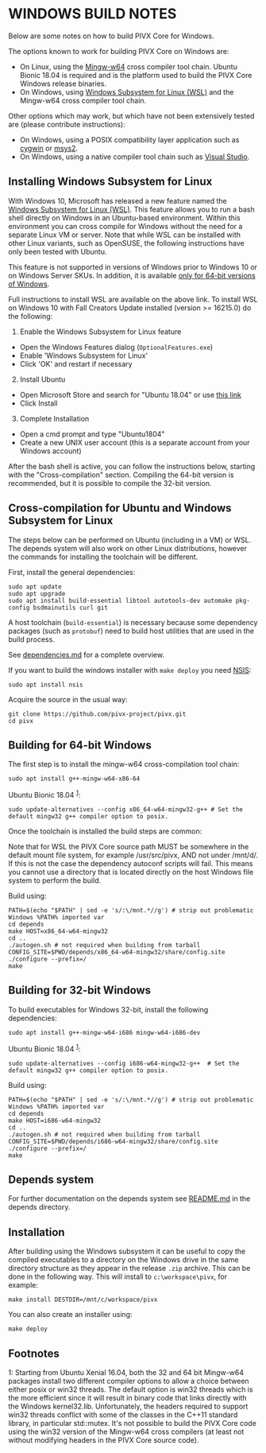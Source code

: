 WINDOWS BUILD NOTES
====================

Below are some notes on how to build PIVX Core for Windows.

The options known to work for building PIVX Core on Windows are:

* On Linux, using the [Mingw-w64](https://mingw-w64.org/doku.php) cross compiler tool chain. Ubuntu Bionic 18.04 is required
and is the platform used to build the PIVX Core Windows release binaries.
* On Windows, using [Windows
Subsystem for Linux (WSL)](https://msdn.microsoft.com/commandline/wsl/about) and the Mingw-w64 cross compiler tool chain.

Other options which may work, but which have not been extensively tested are (please contribute instructions):

* On Windows, using a POSIX compatibility layer application such as [cygwin](http://www.cygwin.com/) or [msys2](http://www.msys2.org/).
* On Windows, using a native compiler tool chain such as [Visual Studio](https://www.visualstudio.com).

Installing Windows Subsystem for Linux
---------------------------------------

With Windows 10, Microsoft has released a new feature named the [Windows
Subsystem for Linux (WSL)](https://msdn.microsoft.com/commandline/wsl/about). This
feature allows you to run a bash shell directly on Windows in an Ubuntu-based
environment. Within this environment you can cross compile for Windows without
the need for a separate Linux VM or server. Note that while WSL can be installed with
other Linux variants, such as OpenSUSE, the following instructions have only been
tested with Ubuntu.

This feature is not supported in versions of Windows prior to Windows 10 or on
Windows Server SKUs. In addition, it is available [only for 64-bit versions of
Windows](https://msdn.microsoft.com/en-us/commandline/wsl/install_guide).

Full instructions to install WSL are available on the above link.
To install WSL on Windows 10 with Fall Creators Update installed (version >= 16215.0) do the following:

1. Enable the Windows Subsystem for Linux feature
  * Open the Windows Features dialog (`OptionalFeatures.exe`)
  * Enable 'Windows Subsystem for Linux'
  * Click 'OK' and restart if necessary
2. Install Ubuntu
  * Open Microsoft Store and search for "Ubuntu 18.04" or use [this link](https://www.microsoft.com/store/productId/9N9TNGVNDL3Q)
  * Click Install
3. Complete Installation
  * Open a cmd prompt and type "Ubuntu1804"
  * Create a new UNIX user account (this is a separate account from your Windows account)

After the bash shell is active, you can follow the instructions below, starting
with the "Cross-compilation" section. Compiling the 64-bit version is
recommended, but it is possible to compile the 32-bit version.

Cross-compilation for Ubuntu and Windows Subsystem for Linux
------------------------------------------------------------

The steps below can be performed on Ubuntu (including in a VM) or WSL. The depends system
will also work on other Linux distributions, however the commands for
installing the toolchain will be different.

First, install the general dependencies:

    sudo apt update
    sudo apt upgrade
    sudo apt install build-essential libtool autotools-dev automake pkg-config bsdmainutils curl git

A host toolchain (`build-essential`) is necessary because some dependency
packages (such as `protobuf`) need to build host utilities that are used in the
build process.

See [dependencies.md](dependencies.md) for a complete overview.

If you want to build the windows installer with `make deploy` you need [NSIS](https://nsis.sourceforge.io/Main_Page):

    sudo apt install nsis

Acquire the source in the usual way:

    git clone https://github.com/pivx-project/pivx.git
    cd pivx

## Building for 64-bit Windows

The first step is to install the mingw-w64 cross-compilation tool chain:

    sudo apt install g++-mingw-w64-x86-64

Ubuntu Bionic 18.04 <sup>[1](#footnote1)</sup>:

    sudo update-alternatives --config x86_64-w64-mingw32-g++ # Set the default mingw32 g++ compiler option to posix.

Once the toolchain is installed the build steps are common:

Note that for WSL the PIVX Core source path MUST be somewhere in the default mount file system, for
example /usr/src/pivx, AND not under /mnt/d/. If this is not the case the dependency autoconf scripts will fail.
This means you cannot use a directory that is located directly on the host Windows file system to perform the build.

Build using:

    PATH=$(echo "$PATH" | sed -e 's/:\/mnt.*//g') # strip out problematic Windows %PATH% imported var
    cd depends
    make HOST=x86_64-w64-mingw32
    cd ..
    ./autogen.sh # not required when building from tarball
    CONFIG_SITE=$PWD/depends/x86_64-w64-mingw32/share/config.site ./configure --prefix=/
    make

## Building for 32-bit Windows

To build executables for Windows 32-bit, install the following dependencies:

    sudo apt install g++-mingw-w64-i686 mingw-w64-i686-dev

Ubuntu Bionic 18.04 <sup>[1](#footnote1)</sup>:

    sudo update-alternatives --config i686-w64-mingw32-g++  # Set the default mingw32 g++ compiler option to posix.

Build using:

    PATH=$(echo "$PATH" | sed -e 's/:\/mnt.*//g') # strip out problematic Windows %PATH% imported var
    cd depends
    make HOST=i686-w64-mingw32
    cd ..
    ./autogen.sh # not required when building from tarball
    CONFIG_SITE=$PWD/depends/i686-w64-mingw32/share/config.site ./configure --prefix=/
    make

## Depends system

For further documentation on the depends system see [README.md](../depends/README.md) in the depends directory.

Installation
-------------

After building using the Windows subsystem it can be useful to copy the compiled
executables to a directory on the Windows drive in the same directory structure
as they appear in the release `.zip` archive. This can be done in the following
way. This will install to `c:\workspace\pivx`, for example:

    make install DESTDIR=/mnt/c/workspace/pivx

You can also create an installer using:

    make deploy

Footnotes
---------

<a name="footnote1">1</a>: Starting from Ubuntu Xenial 16.04, both the 32 and 64 bit Mingw-w64 packages install two different
compiler options to allow a choice between either posix or win32 threads. The default option is win32 threads which is the more
efficient since it will result in binary code that links directly with the Windows kernel32.lib. Unfortunately, the headers
required to support win32 threads conflict with some of the classes in the C++11 standard library, in particular std::mutex.
It's not possible to build the PIVX Core code using the win32 version of the Mingw-w64 cross compilers (at least not without
modifying headers in the PIVX Core source code).
